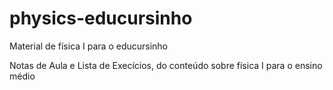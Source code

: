 # physics-educursinho
Material de física I para o educursinho

Notas de Aula e Lista de Execícios, do conteúdo sobre física I para o ensino médio
